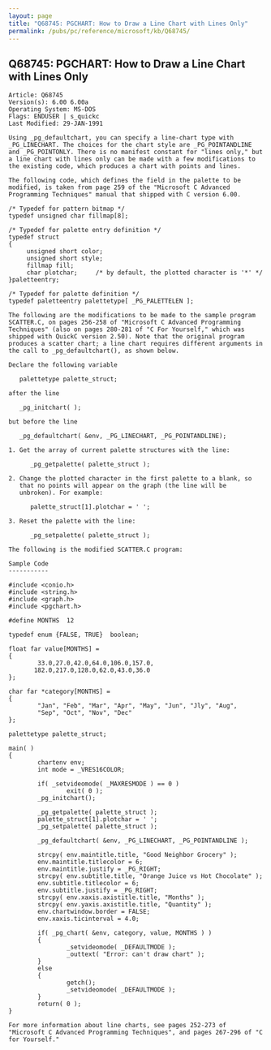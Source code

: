 ```yaml
---
layout: page
title: "Q68745: PGCHART: How to Draw a Line Chart with Lines Only"
permalink: /pubs/pc/reference/microsoft/kb/Q68745/
---
```


## Q68745: PGCHART: How to Draw a Line Chart with Lines Only

	Article: Q68745
	Version(s): 6.00 6.00a
	Operating System: MS-DOS
	Flags: ENDUSER | s_quickc
	Last Modified: 29-JAN-1991
	
	Using _pg_defaultchart, you can specify a line-chart type with
	_PG_LINECHART. The choices for the chart style are _PG_POINTANDLINE
	and _PG_POINTONLY. There is no manifest constant for "lines only," but
	a line chart with lines only can be made with a few modifications to
	the existing code, which produces a chart with points and lines.
	
	The following code, which defines the field in the palette to be
	modified, is taken from page 259 of the "Microsoft C Advanced
	Programming Techniques" manual that shipped with C version 6.00.
	
	/* Typedef for pattern bitmap */
	typedef unsigned char fillmap[8];
	
	/* Typedef for palette entry definition */
	typedef struct
	{
	     unsigned short color;
	     unsigned short style;
	     fillmap fill;
	     char plotchar;     /* by default, the plotted character is '*' */
	}paletteentry;
	
	/* Typedef for palette definition */
	typedef paletteentry palettetype[ _PG_PALETTELEN ];
	
	The following are the modifications to be made to the sample program
	SCATTER.C, on pages 256-258 of "Microsoft C Advanced Programming
	Techniques" (also on pages 280-281 of "C For Yourself," which was
	shipped with QuickC version 2.50). Note that the original program
	produces a scatter chart; a line chart requires different arguments in
	the call to _pg_defaultchart(), as shown below.
	
	Declare the following variable
	
	   palettetype palette_struct;
	
	after the line
	
	   _pg_initchart( );
	
	but before the line
	
	   _pg_defaultchart( &env, _PG_LINECHART, _PG_POINTANDLINE);
	
	1. Get the array of current palette structures with the line:
	
	      _pg_getpalette( palette_struct );
	
	2. Change the plotted character in the first palette to a blank, so
	   that no points will appear on the graph (the line will be
	   unbroken). For example:
	
	      palette_struct[1].plotchar = ' ';
	
	3. Reset the palette with the line:
	
	      _pg_setpalette( palette_struct );
	
	The following is the modified SCATTER.C program:
	
	Sample Code
	-----------
	
	#include <conio.h>
	#include <string.h>
	#include <graph.h>
	#include <pgchart.h>
	
	#define MONTHS  12
	
	typedef enum {FALSE, TRUE}  boolean;
	
	float far value[MONTHS] =
	{
	        33.0,27.0,42.0,64.0,106.0,157.0,
	       182.0,217.0,128.0,62.0,43.0,36.0
	};
	
	char far *category[MONTHS] =
	{
	        "Jan", "Feb", "Mar", "Apr", "May", "Jun", "Jly", "Aug",
	        "Sep", "Oct", "Nov", "Dec"
	};
	
	palettetype palette_struct;
	
	main( )
	{
	        chartenv env;
	        int mode = _VRES16COLOR;
	
	        if( _setvideomode( _MAXRESMODE ) == 0 )
	                exit( 0 );
	        _pg_initchart();
	
	        _pg_getpalette( palette_struct );
	        palette_struct[1].plotchar = ' ';
	        _pg_setpalette( palette_struct );
	
	        _pg_defaultchart( &env, _PG_LINECHART, _PG_POINTANDLINE );
	
	        strcpy( env.maintitle.title, "Good Neighbor Grocery" );
	        env.maintitle.titlecolor = 6;
	        env.maintitle.justify = _PG_RIGHT;
	        strcpy( env.subtitle.title, "Orange Juice vs Hot Chocolate" );
	        env.subtitle.titlecolor = 6;
	        env.subtitle.justify = _PG_RIGHT;
	        strcpy( env.xaxis.axistitle.title, "Months" );
	        strcpy( env.yaxis.axistitle.title, "Quantity" );
	        env.chartwindow.border = FALSE;
	        env.xaxis.ticinterval = 4.0;
	
	        if( _pg_chart( &env, category, value, MONTHS ) )
	        {
	                _setvideomode( _DEFAULTMODE );
	                _outtext( "Error: can't draw chart" );
	        }
	        else
	        {
	                getch();
	                _setvideomode( _DEFAULTMODE );
	        }
	        return( 0 );
	}
	
	For more information about line charts, see pages 252-273 of
	"Microsoft C Advanced Programming Techniques", and pages 267-296 of "C
	for Yourself."
